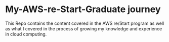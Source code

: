 # My-AWS-re-Start-Graduate journey 
This Repo contains the content covered in the AWS re/Start program as well as what I covered in the process of growing my knowledge and experience in cloud computing.

